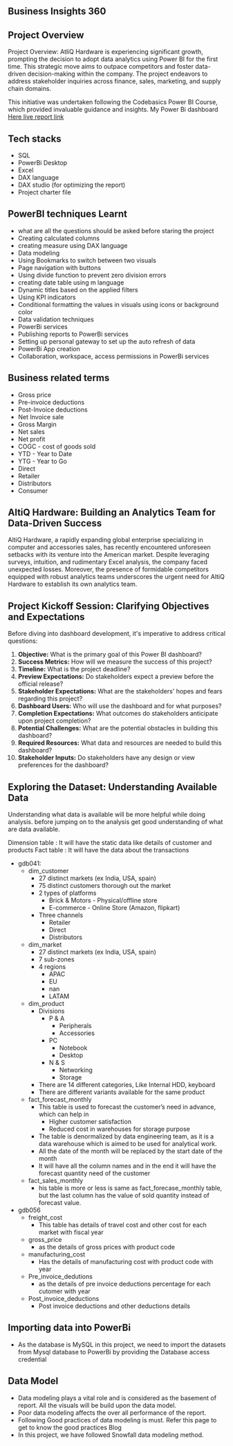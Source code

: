 ## Business Insights 360

## Project Overview

Project Overview:
AtliQ Hardware is experiencing significant growth, prompting the decision to adopt data analytics using Power BI for the first time. This strategic move aims to outpace competitors and foster data-driven decision-making within the company. The project endeavors to address stakeholder inquiries across finance, sales, marketing, and supply chain domains.

This initiative was undertaken following the Codebasics Power BI Course, which provided invaluable guidance and insights.
My Power Bi  dashboard [Here live report link](https://app.powerbi.com/view?r=eyJrIjoiZjYzZTJlNDMtOWVjZS00ZmUxLWFjZDAtZDlmNTRkOTg0Yjc5IiwidCI6ImM2ZTU0OWIzLTVmNDUtNDAzMi1hYWU5LWQ0MjQ0ZGM1YjJjNCJ9)

## Tech stacks
- SQL
- PowerBi Desktop
- Excel
- DAX language
- DAX studio (for optimizing the report)
- Project charter file

## PowerBI techniques Learnt
- what are all the questions should be asked before staring the project
- Creating calculated columns
- creating measure using DAX language
- Data modeling
- Using Bookmarks to switch between two visuals
- Page navigation with buttons
- Using divide function to prevent zero division errors
- creating date table using m language
- Dynamic titles based on the applied filters
- Using KPI indicators
- Conditional formatting the values in visuals using icons or background color
- Data validation techniques
- PowerBi services
- Publishing reports to PowerBi services
- Setting up personal gateway to set up the auto refresh of data
- PowerBi App creation
- Collaboration, workspace, access permissions in PowerBi services

## Business related terms
- Gross price
- Pre-invoice deductions
- Post-Invoice deductions
- Net Invoice sale
- Gross Margin
- Net sales
- Net profit
- COGC - cost of goods sold
- YTD - Year to Date
- YTG - Year to Go
- Direct
- Retailer
- Distributors
- Consumer


## AltiQ Hardware: Building an Analytics Team for Data-Driven Success

AltiQ Hardware, a rapidly expanding global enterprise specializing in computer and accessories sales, has recently encountered unforeseen setbacks with its venture into the American market. Despite leveraging surveys, intuition, and rudimentary Excel analysis, the company faced unexpected losses. Moreover, the presence of formidable competitors equipped with robust analytics teams underscores the urgent need for AltiQ Hardware to establish its own analytics team.

## Project Kickoff Session: Clarifying Objectives and Expectations

Before diving into dashboard development, it's imperative to address critical questions:

1. **Objective:** What is the primary goal of this Power BI dashboard?
2. **Success Metrics:** How will we measure the success of this project?
3. **Timeline:** What is the project deadline?
4. **Preview Expectations:** Do stakeholders expect a preview before the official release?
5. **Stakeholder Expectations:** What are the stakeholders' hopes and fears regarding this project?
6. **Dashboard Users:** Who will use the dashboard and for what purposes?
7. **Completion Expectations:** What outcomes do stakeholders anticipate upon project completion?
8. **Potential Challenges:** What are the potential obstacles in building this dashboard?
9. **Required Resources:** What data and resources are needed to build this dashboard?
10. **Stakeholder Inputs:** Do stakeholders have any design or view preferences for the dashboard?


## Exploring the Dataset: Understanding Available Data

Understanding what data is available will be more helpful while doing analysis. before jumping on to the analysis get good understanding of what are data available.

Dimension table : It will have the static data like details of customer and products
Fact table : It will have the data about the transactions

- gdb041:
  - dim_customer
    - 27 distinct markets (ex India, USA, spain)
    - 75 distinct customers thorough out the market
    - 2 types of platforms
      - Brick & Motors - Physical/offline store
      - E-commerce - Online Store (Amazon, flipkart)
    - Three channels
      - Retailer
      - Direct
      - Distributors
   - dim_market
     - 27 distinct markets (ex India, USA, spain)
     - 7 sub-zones
     - 4 regions
       - APAC
       - EU
       - nan
       - LATAM
    - dim_product
      - Divisions
        - P & A
          - Peripherals
          - Accessories
        - PC
          - Notebook
          - Desktop
        - N & S
          - Networking
          - Storage
      - There are 14 different categories, Like Internal HDD, keyboard
      - There are different variants available for the same product
   - fact_forecast_monthly
     - This table is used to forecast the customer’s need in advance, which can help in
       - Higher customer satisfaction
       - Reduced cost in warehouses for storage purpose
     - The table is denormalized by data engineering team, as it is a data warehouse which is aimed to be used for analytical work.
     - All the date of the month will be replaced by the start date of the month
     - It will have all the column names and in the end it will have the forecast quantity need of the customer
   - fact_sales_monthly
     - his table is more or less is same as fact_forecase_monthly table, but the last column has the value of sold quantity instead of forecast value.
- gdb056
    - freight_cost
      - This table has details of travel cost and other cost for each market with fiscal year
    - gross_price
      - as the details of gross prices with product code
    - manufacturing_cost
      - Has the details of manufacturing cost with product code with year
    - Pre_invoice_dedutions
      - as the details of pre invoice deductions percentage for each cutomer with year
    - Post_invoice_deductions
      - Post invoice deductions and other deductions details

## Importing data into PowerBi
- As the database is MySQL in this project, we need to import the datasets from Mysql database to PowerBi by providing the Database access credential

## Data Model
- Data modeling plays a vital role and is considered as the basement of report. All the visuals will be build upon the data model.
- Poor data modeling affects the over all performance of the report.
- Following Good practices of data modeling is must. Refer this page to get to know the good practices Blog
- In this project, we have followed Snowfall data modeling method.



